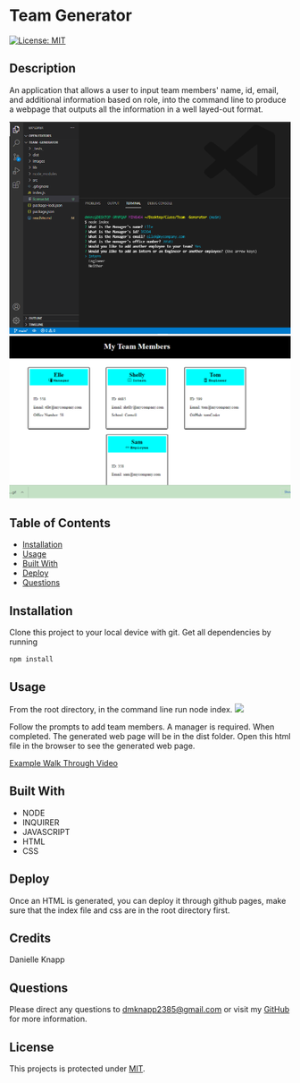 # Team Generator

[![License: MIT](https://img.shields.io/badge/License-MIT-yellow.svg)](https://opensource.org/licenses/MIT)



## Description
An application that allows a user to input team members' name, id, email, and additional information based on role, into the command line to produce a webpage that outputs all the information in a well layed-out format.

    
![](/images/sample-team.png)  
![](/images/sample-html.png)

  


## Table of Contents

* [Installation](#installation)
* [Usage](#usage)
* [Built With](#built-with)
* [Deploy](#deploy)
* [Questions](#questions)

## Installation
Clone this project to your local device with git. Get all dependencies by running 
```````
npm install
````````

    
## Usage
From the root directory, in the command line run node index. 
![](/images/startup.gif)

Follow the prompts to add team members. A manager is required. When completed. The generated web page will be in the dist folder. Open this html file in the browser to see the generated web page. 

[Example Walk Through Video](https://drive.google.com/file/d/1KnlDoxWINJG3XWaj4VRRTzId_LVjDa20/view?usp=sharing)
  
## Built With

* NODE
* INQUIRER
* JAVASCRIPT
* HTML
* CSS
    
## Deploy

Once an HTML is generated, you can deploy it through github pages, make sure that the index file and css are in the root directory first.
  
## Credits
Danielle Knapp

## Questions
Please direct any questions to dmknapp2385@gmail.com or visit my [GitHub](https://wwww.github.com/dmknapp2385) for more information. 

## License
This projects is protected under [MIT](license.txt).
